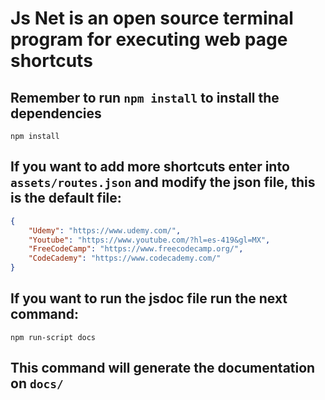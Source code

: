 # Js Net is an open source terminal program for executing web page shortcuts

## Remember to run `npm install` to install the dependencies
```
npm install
```

## If you want to add more shortcuts enter into `assets/routes.json` and modify the json file, this is the default file:

```json
{
    "Udemy": "https://www.udemy.com/",
    "Youtube": "https://www.youtube.com/?hl=es-419&gl=MX",
    "FreeCodeCamp": "https://www.freecodecamp.org/",
    "CodeCademy": "https://www.codecademy.com/"
}
```

## If you want to run the jsdoc file run the next command:

```
npm run-script docs
```

## This command will generate the documentation on `docs/`